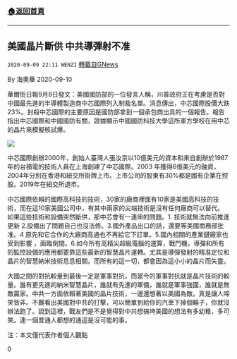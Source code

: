 ###  [:house:返回首頁](https://github.com/ourhimalayas/txt)
---

## 美國晶片斷供 中共導彈射不准
`2020-09-09 22:11 WENZI` [轉載自GNews](https://gnews.org/zh-hant/344576/)

By 海奧華
2020-09-10

華爾街日報9月8日發文：美國國防部的一位發言人稱，川普政府正在考慮是否對中國最先進的半導體製造商中芯國際列入制裁名單。消息傳出，中芯國際股價大跌23%。封殺中芯國際的主要原因是國防部拿到一個承包商出具的一個報告。報告指出中芯國際和中國國防有關，證據顯示中國國防科技大學這所軍方學校在用中芯的晶片來模擬核試爆。

![](https://s3.amazonaws.com/gnews-media-offload/wp-content/uploads/2020/09/09220109/1599280443562003909.jpg)

中芯國際創辦2000年，創始人臺灣人張汝京以10億美元的資本和來自創辦於1987年的台積電的技術人員在上海創建了中芯國際。2003 年獲得6億美元的融資，2004年分別在香港和紐交所掛牌上市。上市公司的股東有30%都是國有企業在控股。2019年在紐交所退市。

中芯國際依賴的國際高科技的技術，30家的廠商裡面有10家是美國高科技的技術，而在這10家美國公司中，有其中兩家的尖端技術是沒有任何廠商可以替代。如果這些技術和設備突然斷供，那中芯會有一連串的問題。1. 技術就無法向前推進更新 2.設備出了問題自己也沒法修。3.國外產品出口的話，還要等美國商務部批准。4 原先和它合作的大廠商高通也不再給它下訂單。5.國內相關的產業鏈廠家也受到影響 ，面臨倒閉。6.如今所有高精尖超級電腦的運算，戰鬥機，導彈和所有的監控設備的應用都要靠這些最新的智慧晶片運轉。尤其是導彈發射的精准定位和晶片的智慧納米技術息息相關。而所有的這一切，都會因為這小小的晶片而失靈。

大國之間的對抗較量到最後一定是軍事對抗，而當今的軍事對抗就是晶片技術的較量。誰有更先進的納米智慧晶片，誰就有先進的軍備，誰就是軍事強國，誰就是無敵贏家。中共一方面依賴著美國的晶片技術，一邊還想著以美國為敵。真是讓人啼笑皆非。不難看出美國對中共的打擊，可以簡單到給你的汽車下掉個輪子，你就沒辦法跑了。說到這裡，戰友們是不是覺得對中共想搞垮美國的想法有多幼稚，多可笑。連一個普通人都想的通這是沒可能的事。

注：本文僅代表作者個人觀點

0
